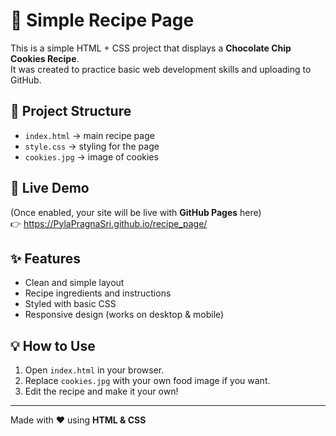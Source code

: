 # 🍪 Simple Recipe Page

This is a simple HTML + CSS project that displays a **Chocolate Chip Cookies Recipe**.  
It was created to practice basic web development skills and uploading to GitHub.

## 📂 Project Structure
- `index.html` → main recipe page  
- `style.css` → styling for the page  
- `cookies.jpg` → image of cookies  

## 🚀 Live Demo
(Once enabled, your site will be live with **GitHub Pages** here)  
👉 https://PylaPragnaSri.github.io/recipe_page/

## ✨ Features
- Clean and simple layout
- Recipe ingredients and instructions
- Styled with basic CSS
- Responsive design (works on desktop & mobile)

## 💡 How to Use
1. Open `index.html` in your browser.
2. Replace `cookies.jpg` with your own food image if you want.
3. Edit the recipe and make it your own!

---

Made with ❤️ using **HTML & CSS**
